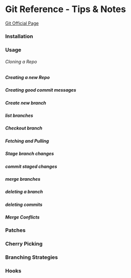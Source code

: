 # Git Reference - Tips & Notes

[Git Official Page](https://git-scm.com/)

### Installation

### Usage

###### Cloning a Repo

##### Creating a new Repo

##### Creating good commit messages

##### Create new branch

##### list branches

##### Checkout branch

##### Fetching and Pulling

##### Stage branch changes

##### commit staged changes

##### merge branches

##### deleting a branch

##### deleting commits

##### Merge Conflicts

### Patches

### Cherry Picking

### Branching Strategies

### Hooks
